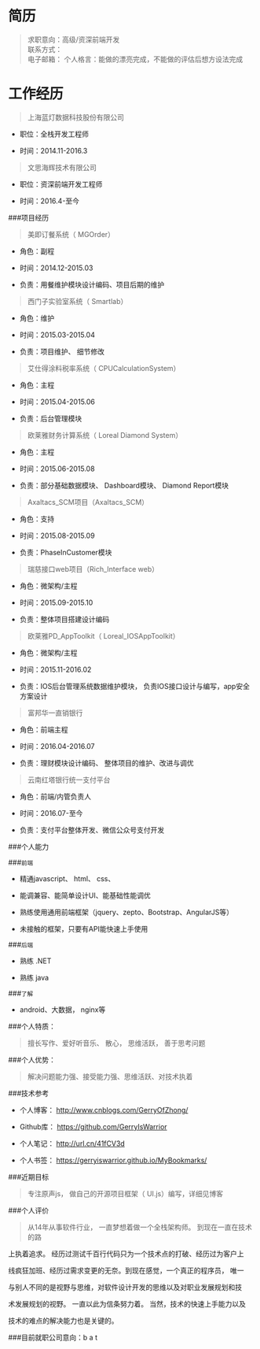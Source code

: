 ﻿
# **简历**

> 求职意向：高级/资深前端开发        
> 联系方式：     
> 电子邮箱：
> 个人格言：能做的漂亮完成，不能做的评估后想方设法完成

 

 

# **工作经历**

> 上海蓝灯数据科技股份有限公司      

 

* 职位：全栈开发工程师          

* 时间：2014.11-2016.3     

 

> 文思海辉技术有限公司      

 

* 职位：资深前端开发工程师      

* 时间：2016.4-至今       

   

     

###项目经历

> 美即订餐系统（ MGOrder）

   

  * 角色：副程       

  * 时间：2014.12-2015.03      

  * 负责：用餐维护模块设计编码、项目后期的维护       

   

> 西门子实验室系统（ Smartlab）

   

  * 角色：维护       

  * 时间：2015.03-2015.04      

  * 负责：项目维护、 细节修改       

   

> 艾仕得涂料税率系统（ CPUCalculationSystem）

   

  * 角色：主程

  * 时间：2015.04-2015.06

  * 负责：后台管理模块

   

> 欧莱雅财务计算系统（ Loreal Diamond System）

   

   * 角色：主程

   * 时间：2015.06-2015.08

   * 负责：部分基础数据模块、 Dashboard模块、 Diamond Report模块

    

> Axaltacs_SCM项目（Axaltacs_SCM）

   

  * 角色：支持

  * 时间：2015.08-2015.09

  * 负责：PhaseInCustomer模块

   

> 瑞慈接口web项目（Rich_Interface web）

   

  * 角色：微架构/主程

  * 时间：2015.09-2015.10

  * 负责：整体项目搭建设计编码

   

> 欧莱雅PD_AppToolkit（ Loreal_IOSAppToolkit）

   

  * 角色：微架构/主程

  * 时间：2015.11-2016.02

  * 负责：IOS后台管理系统数据维护模块， 负责IOS接口设计与编写，app安全方案设计

   

> 富邦华一直销银行

   

  * 角色：前端主程

  * 时间：2016.04-2016.07

  * 负责：理财模块设计编码、 整体项目的维护、改进与调优

   

> 云南红塔银行统一支付平台

   

  * 角色：前端/内管负责人

  * 时间：2016.07-至今

  * 负责：支付平台整体开发、微信公众号支付开发

     

     

###个人能力

###`前端`

 

  * 精通javascript、 html、 css、

  * 能调兼容、能简单设计UI、能基础性能调优 

  * 熟练使用通用前端框架（jquery、zepto、Bootstrap、AngularJS等）

  * 未接触的框架，只要有API能快速上手使用  

            

###`后端`

 

  * 熟练 .NET

  * 熟练 java      

     

###`了解`

 

  * android、大数据， nginx等        

   

   

###个人特质：

> 擅长写作、爱好听音乐、 散心， 思维活跃， 善于思考问题

 

 

###个人优势：

> 解决问题能力强、接受能力强、思维活跃、对技术执着

 

 

###技术参考

  * 个人博客： http://www.cnblogs.com/GerryOfZhong/

  * Github库：  https://github.com/GerryIsWarrior

  * 个人笔记：  http://url.cn/41fCV3d

  * 个人书签： https://gerryiswarrior.github.io/MyBookmarks/

 

 

###近期目标

> 专注原声js， 做自己的开源项目框架（ UI.js）编写，详细见博客

 

 

###个人评价

> 从14年从事软件行业， 一直梦想着做一个全栈架构师。 到现在一直在技术的路

  上执着追求。 经历过测试千百行代码只为一个技术点的打破、经历过为客户上

  线疯狂加班、经历过需求变更的无奈。到现在感觉，一个真正的程序员， 唯一

  与别人不同的是视野与思维，对软件设计开发的思维以及对职业发展规划和技

  术发展规划的视野。 一直以此为信条努力着。 当然，技术的快速上手能力以及

  技术的难点的解决能力也是关键的。

   

###目前就职公司意向：b a t